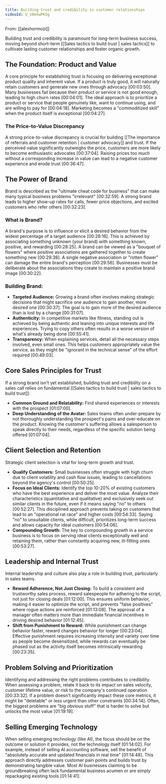 ```yaml
---
title: Building trust and credibility in customer relationships
videoId: U_s0ekwPK5g
---
```


From: [[alexhormozi]] <br/> 

Building trust and credibility is paramount for long-term business success, moving beyond short-term [[Sales tactics to build trust | sales tactics]] to cultivate lasting customer relationships and foster organic growth.

## The Foundation: Product and Value
A core principle for establishing trust is focusing on delivering exceptional product quality and inherent value. If a product is truly good, it will naturally retain customers and generate new ones through advocacy <a class="yt-timestamp" data-t="00:03:50">[00:03:50]</a>. Many businesses fail because their product or service is not good enough, leading to high churn rates <a class="yt-timestamp" data-t="00:04:01">[00:04:01]</a>. The ideal approach is to prioritize a product or service that people genuinely like, want to continue using, and are willing to pay for <a class="yt-timestamp" data-t="00:04:18">[00:04:18]</a>. Marketing becomes a "commoditized skill" when the product itself is exceptional <a class="yt-timestamp" data-t="00:04:27">[00:04:27]</a>.

### The Price-to-Value Discrepancy
A strong price-to-value discrepancy is crucial for building [[The importance of referrals and customer retention | customer advocacy]] and trust. If the perceived value significantly outweighs the price, customers are more likely to become enthusiastic advocates <a class="yt-timestamp" data-t="00:37:04">[00:37:04]</a>. Raising prices too much without a corresponding increase in value can lead to a negative customer experience and erode trust <a class="yt-timestamp" data-t="00:36:47">[00:36:47]</a>.

## The Power of Brand
Brand is described as the "ultimate cheat code for business" that can make many typical business problems "irrelevant" <a class="yt-timestamp" data-t="00:32:59">[00:32:59]</a>. A strong brand leads to higher show-up rates for calls, fewer price objections, and excited customers who refer others <a class="yt-timestamp" data-t="00:32:23">[00:32:23]</a>.

### What is Brand?
A brand's purpose is to influence or elicit a desired behavior from the widest percentage of a target audience <a class="yt-timestamp" data-t="00:28:16">[00:28:16]</a>. This is achieved by associating something unknown (your brand) with something known, positive, and rewarding <a class="yt-timestamp" data-t="00:28:25">[00:28:25]</a>.
A brand can be viewed as a "bouquet of flowers" where positive associations are gathered together to create something new <a class="yt-timestamp" data-t="00:29:38">[00:29:38]</a>. A single negative association or "rotten flower" can damage the entire brand's perception <a class="yt-timestamp" data-t="00:29:56">[00:29:56]</a>. Businesses must be deliberate about the associations they create to maintain a positive brand image <a class="yt-timestamp" data-t="00:30:22">[00:30:22]</a>.

### Building Brand:
*   **Targeted Audience:** Growing a brand often involves making strategic decisions that might sacrifice one audience to gain another, more desired one <a class="yt-timestamp" data-t="00:30:37">[00:30:37]</a>. The goal is to gain more of the desired audience than is lost by a change <a class="yt-timestamp" data-t="00:31:07">[00:31:07]</a>.
*   **Authenticity:** In competitive markets like fitness, standing out is achieved by being authentic and leaning into unique interests and life experiences. Trying to copy others often results in a worse version of what's already being done <a class="yt-timestamp" data-t="00:55:41">[00:55:41]</a>.
*   **Transparency:** When explaining services, detail all the necessary steps involved, even small ones. This helps customers appropriately value the service, as they might be "ignorant in the technical sense" of the effort required <a class="yt-timestamp" data-t="00:49:03">[00:49:03]</a>.

## Core Sales Principles for Trust
If a strong brand isn't yet established, building trust and credibility on a sales call relies on fundamental [[Sales tactics to build trust | sales tactics to build trust]]:
*   **Common Ground and Relatability:** Find shared experiences or interests with the prospect <a class="yt-timestamp" data-t="01:07:00">[01:07:00]</a>.
*   **Deep Understanding of the Avatar:** Sales teams often under-prepare by not thoroughly understanding the prospect's pains and over-educate on the product. Knowing the customer's suffering allows a salesperson to speak directly to their needs, regardless of the specific solution being offered <a class="yt-timestamp" data-t="01:07:04">[01:07:04]</a>.

## Client Selection and Retention
Strategic client selection is vital for long-term growth and trust.
*   **Qualify Customers:** Small businesses often struggle with high churn due to client volatility and cash flow issues, leading to cancellations beyond the agency's control <a class="yt-timestamp" data-t="00:50:25">[00:50:25]</a>.
*   **Focus on Ideal Clients:** Identify the top 10-20% of existing customers who have the best experience and deliver the most value. Analyze their characteristics (quantitative and qualitative) and exclusively seek out similar clients in the future, even if it means saying "no" to others <a class="yt-timestamp" data-t="00:52:27">[00:52:27]</a>. This disciplined approach prevents taking on customers that lead to an "operational rat race" and higher costs <a class="yt-timestamp" data-t="00:54:33">[00:54:33]</a>. Saying "no" to unsuitable clients, while difficult, prioritizes long-term success and allows capacity for ideal customers <a class="yt-timestamp" data-t="00:54:06">[00:54:06]</a>.
*   **Compounding Growth:** The key to compounding growth in a service business is to focus on serving ideal clients exceptionally well and retaining them, rather than constantly acquiring new, ill-fitting ones <a class="yt-timestamp" data-t="00:53:27">[00:53:27]</a>.

## Leadership and Internal Trust
Internal leadership and culture also play a role in building trust, particularly in sales teams.
*   **Reward Adherence, Not Just Closing:** To build a consistent and trustworthy sales process, reward salespeople for adhering to the script, not just for closing deals <a class="yt-timestamp" data-t="01:12:00">[01:12:00]</a>. This ensures uniform behavior, making it easier to optimize the script, and prevents "false positives" where rogue actions are reinforced <a class="yt-timestamp" data-t="01:13:08">[01:13:08]</a>. The approval of a manager often matters more than immediate financial incentives in driving desired behavior <a class="yt-timestamp" data-t="01:12:45">[01:12:45]</a>.
*   **Shift from Punishment to Reward:** While punishment can change behavior faster, reward changes behavior for longer <a class="yt-timestamp" data-t="00:23:04">[00:23:04]</a>. Effective punishment requires increasing intensity and variety over time as people become desensitized, while rewards can eventually be phased out as the activity itself becomes intrinsically rewarding <a class="yt-timestamp" data-t="00:23:35">[00:23:35]</a>.

## Problem Solving and Prioritization
Identifying and addressing the right problems contributes to credibility. When assessing a problem, relate it back to its impact on sales velocity, customer lifetime value, or risk to the company's continued operation <a class="yt-timestamp" data-t="00:33:32">[00:33:32]</a>. If a problem doesn't significantly impact these core metrics, it might be "deletable" or less urgent than other constraints <a class="yt-timestamp" data-t="00:34:14">[00:34:14]</a>. Often, the biggest problems are "big obvious stuff" that is harder to solve but unlocks the most value <a class="yt-timestamp" data-t="01:19:19">[01:19:19]</a>.

## Selling Emerging Technology
When selling emerging technology (like AI), the focus should be on the outcome or solution it provides, not the technology itself <a class="yt-timestamp" data-t="01:14:02">[01:14:02]</a>. For example, instead of selling AI accounting software, sell the benefit of "absolutely accurate and updated financials in real time" <a class="yt-timestamp" data-t="01:14:48">[01:14:48]</a>. This approach directly addresses customer pain points and builds trust by demonstrating tangible value. Most AI businesses claiming to be groundbreaking often lack fundamental business acumen or are simply repackaging existing tools <a class="yt-timestamp" data-t="01:14:41">[01:14:41]</a>.